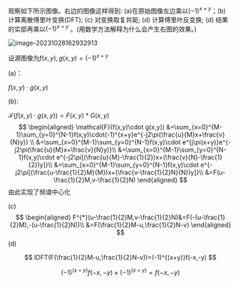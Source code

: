 观察如下所示图像。右边的图像这样得到: (a)在原始图像左边乘以$(-1)^{x+y}$；(b) 计算离散傅里叶变换(DFT); (c) 对变换取复共轭; (d) 计算傅里叶反变换; (d) 结果的实部再乘以$(-1)^{x+y}$  。(用数学方法解释为什么会产生右图的效果。)

![image-20231028162932913](https://gowi-picgo.oss-cn-shenzhen.aliyuncs.com/202310281629220.png)

设源图像为$f(x,y),g(x,y)=(-1)^{x+y}$

(a)：

$f(x,y)\cdot g(x,y)$

(b):

$\mathcal F(f(x,y)\cdot g(x,y))=F(x,y)*G(x,y)$
$$
\begin{aligned}
\mathcal{F}(f(x,y)\cdot g(x,y))
&=\sum_{x=0}^{M-1}\sum_{y=0}^{N-1}f(x,y)\cdot(-1)^{x+y}e^{-j2\pi(\frac{u}{M}x+\frac{v}{N}y)} \\
&=\sum_{x=0}^{M-1}\sum_{y=0}^{N-1}f(x,y)\cdot e^{j\pi(x+y)}e^{-j2\pi(\frac{u}{M}x+\frac{v}{N}y)}\\
&=\sum_{x=0}^{M-1}\sum_{y=0}^{N-1}f(x,y)\cdot e^{-j2\pi[(\frac{u}{M}-\frac{1}{2})x+(\frac{v}{N}-\frac{1}{2})y]}\\
&=\sum_{x=0}^{M-1}\sum_{y=0}^{N-1}f(x,y)\cdot e^{-j2\pi[(\frac{u-\frac{1}{2}M}{M})x+(\frac{v-\frac{1}{2}N}{N})y]}\\
&=F(u-\frac{1}{2}M,v-\frac{1}{2}N)
\end{aligned}
$$
由此实现了频谱中心化

(c)
$$
\begin{aligned}
F^{*}(u-\frac{1}{2}M,v-\frac{1}{2}N)&=F(-(u-\frac{1}{2}M),-(u-\frac{1}{2}N))\\
&=F(\frac{1}{2}M-u,\frac{1}{2}N-v)
\end{aligned}
$$
(d)


$$
IDFT(F(\frac{1}{2}M-u,\frac{1}{2}N-v))=(-1)^{(x+y)}f(-x,-y)
$$

$$
(-1)^{(x+y)}f(-x,-y)\times (-1)^{(x+y)}=f(-x,-y)
$$







